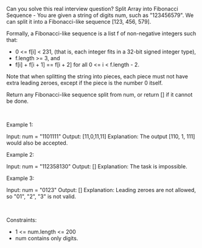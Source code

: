Can you solve this real interview question? Split Array into Fibonacci Sequence - You are given a string of digits num, such as "123456579". We can split it into a Fibonacci-like sequence [123, 456, 579].

Formally, a Fibonacci-like sequence is a list f of non-negative integers such that:

 * 0 <= f[i] < 231, (that is, each integer fits in a 32-bit signed integer type),
 * f.length >= 3, and
 * f[i] + f[i + 1] == f[i + 2] for all 0 <= i < f.length - 2.

Note that when splitting the string into pieces, each piece must not have extra leading zeroes, except if the piece is the number 0 itself.

Return any Fibonacci-like sequence split from num, or return [] if it cannot be done.

 

Example 1:


Input: num = "1101111"
Output: [11,0,11,11]
Explanation: The output [110, 1, 111] would also be accepted.


Example 2:


Input: num = "112358130"
Output: []
Explanation: The task is impossible.


Example 3:


Input: num = "0123"
Output: []
Explanation: Leading zeroes are not allowed, so "01", "2", "3" is not valid.


 

Constraints:

 * 1 <= num.length <= 200
 * num contains only digits.